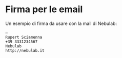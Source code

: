 # Firma per le email

Un esempio di firma da usare con la mail di Nebulab:
 
```
—
Rupert Sciamenna
+39 3331234567
Nebulab
http://nebulab.it
```
